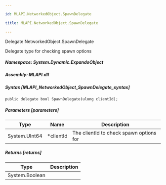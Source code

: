 ```yaml
---

id: MLAPI.NetworkedObject.SpawnDelegate

title: MLAPI.NetworkedObject.SpawnDelegate

---
```


Delegate NetworkedObject.SpawnDelegate

<div class="markdown level0 summary" markdown="1">

Delegate type for checking spawn options

</div>

<div class="markdown level0 conceptual" markdown="1">

</div>

##### **Namespace**: System.Dynamic.ExpandoObject

##### **Assembly**: MLAPI.dll

##### Syntax [MLAPI_NetworkedObject_SpawnDelegate_syntax]

    public delegate bool SpawnDelegate(ulong clientId);

##### Parameters [parameters]

| Type          | Name       | Description                             |
|---------------|------------|-----------------------------------------|
| System.UInt64 | \*clientId | The clientId to check spawn options for |

##### Returns [returns]

| Type           | Description |
|----------------|-------------|
| System.Boolean |             |
